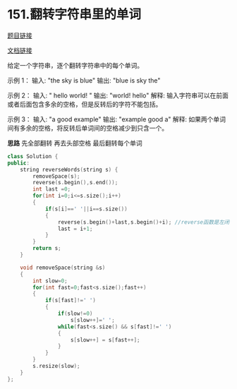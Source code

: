 # 151.翻转字符串里的单词

[题目链接](https://leetcode.cn/problems/reverse-words-in-a-string/)

[文档链接](https://programmercarl.com/0151.%E7%BF%BB%E8%BD%AC%E5%AD%97%E7%AC%A6%E4%B8%B2%E9%87%8C%E7%9A%84%E5%8D%95%E8%AF%8D.html#%E6%80%9D%E8%B7%AF)

给定一个字符串，逐个翻转字符串中的每个单词。

示例 1：
输入: "the sky is blue"
输出: "blue is sky the"

示例 2：
输入: "  hello world!  "
输出: "world! hello"
解释: 输入字符串可以在前面或者后面包含多余的空格，但是反转后的字符不能包括。

示例 3：
输入: "a good  example"
输出: "example good a"
解释: 如果两个单词间有多余的空格，将反转后单词间的空格减少到只含一个。

**思路**  先全部翻转  再去头部空格  最后翻转每个单词



```c++
class Solution {
public:
    string reverseWords(string s) {
        removeSpace(s);
        reverse(s.begin(),s.end());
        int last =0;
        for(int i=0;i<=s.size();i++)
        {
            if(s[i]==' '||i==s.size())
            {
                reverse(s.begin()+last,s.begin()+i); //reverse函数是左闭右开的
                last = i+1;
            }
        }  
        return s; 
    }

    void removeSpace(string &s)
    {
        int slow=0;
        for(int fast=0;fast<s.size();fast++)
        {
            if(s[fast]!=' ')
            {
                if(slow!=0)
                    s[slow++]=' ';
                while(fast<s.size() && s[fast]!=' ')
                {
                    s[slow++] = s[fast++];
                }
            }
        }
        s.resize(slow);
    }
};
```

